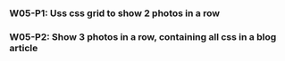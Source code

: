 ### W05-P1: Uss css grid to show 2 photos in a row





### W05-P2: Show 3 photos in a row, containing all css in a blog article
 